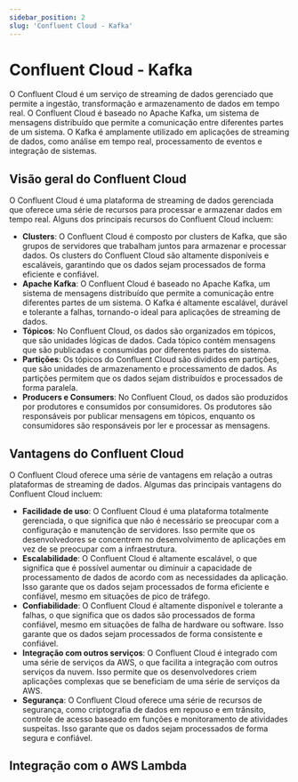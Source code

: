 ```yaml
---
sidebar_position: 2
slug: 'Confluent Cloud - Kafka'
---
```


# Confluent Cloud - Kafka

O Confluent Cloud é um serviço de streaming de dados gerenciado que permite a ingestão, transformação e armazenamento de dados em tempo real. O Confluent Cloud é baseado no Apache Kafka, um sistema de mensagens distribuído que permite a comunicação entre diferentes partes de um sistema. O Kafka é amplamente utilizado em aplicações de streaming de dados, como análise em tempo real, processamento de eventos e integração de sistemas.

## Visão geral do Confluent Cloud

O Confluent Cloud é uma plataforma de streaming de dados gerenciada que oferece uma série de recursos para processar e armazenar dados em tempo real. Alguns dos principais recursos do Confluent Cloud incluem:

- **Clusters**: O Confluent Cloud é composto por clusters de Kafka, que são grupos de servidores que trabalham juntos para armazenar e processar dados. Os clusters do Confluent Cloud são altamente disponíveis e escaláveis, garantindo que os dados sejam processados de forma eficiente e confiável.
- **Apache Kafka**: O Confluent Cloud é baseado no Apache Kafka, um sistema de mensagens distribuído que permite a comunicação entre diferentes partes de um sistema. O Kafka é altamente escalável, durável e tolerante a falhas, tornando-o ideal para aplicações de streaming de dados.
- **Tópicos**: No Confluent Cloud, os dados são organizados em tópicos, que são unidades lógicas de dados. Cada tópico contém mensagens que são publicadas e consumidas por diferentes partes do sistema.
- **Partições**: Os tópicos do Confluent Cloud são divididos em partições, que são unidades de armazenamento e processamento de dados. As partições permitem que os dados sejam distribuídos e processados de forma paralela.
- **Producers e Consumers**: No Confluent Cloud, os dados são produzidos por produtores e consumidos por consumidores. Os produtores são responsáveis por publicar mensagens em tópicos, enquanto os consumidores são responsáveis por ler e processar as mensagens.


## Vantagens do Confluent Cloud

O Confluent Cloud oferece uma série de vantagens em relação a outras plataformas de streaming de dados. Algumas das principais vantagens do Confluent Cloud incluem:

- **Facilidade de uso**: O Confluent Cloud é uma plataforma totalmente gerenciada, o que significa que não é necessário se preocupar com a configuração e manutenção de servidores. Isso permite que os desenvolvedores se concentrem no desenvolvimento de aplicações em vez de se preocupar com a infraestrutura.
- **Escalabilidade**: O Confluent Cloud é altamente escalável, o que significa que é possível aumentar ou diminuir a capacidade de processamento de dados de acordo com as necessidades da aplicação. Isso garante que os dados sejam processados de forma eficiente e confiável, mesmo em situações de pico de tráfego.
- **Confiabilidade**: O Confluent Cloud é altamente disponível e tolerante a falhas, o que significa que os dados são processados de forma confiável, mesmo em situações de falha de hardware ou software. Isso garante que os dados sejam processados de forma consistente e confiável.
- **Integração com outros serviços**: O Confluent Cloud é integrado com uma série de serviços da AWS, o que facilita a integração com outros serviços da nuvem. Isso permite que os desenvolvedores criem aplicações complexas que se beneficiam de uma série de serviços da AWS.
- **Segurança**: O Confluent Cloud oferece uma série de recursos de segurança, como criptografia de dados em repouso e em trânsito, controle de acesso baseado em funções e monitoramento de atividades suspeitas. Isso garante que os dados sejam processados de forma segura e confiável.


## Integração com o AWS Lambda


